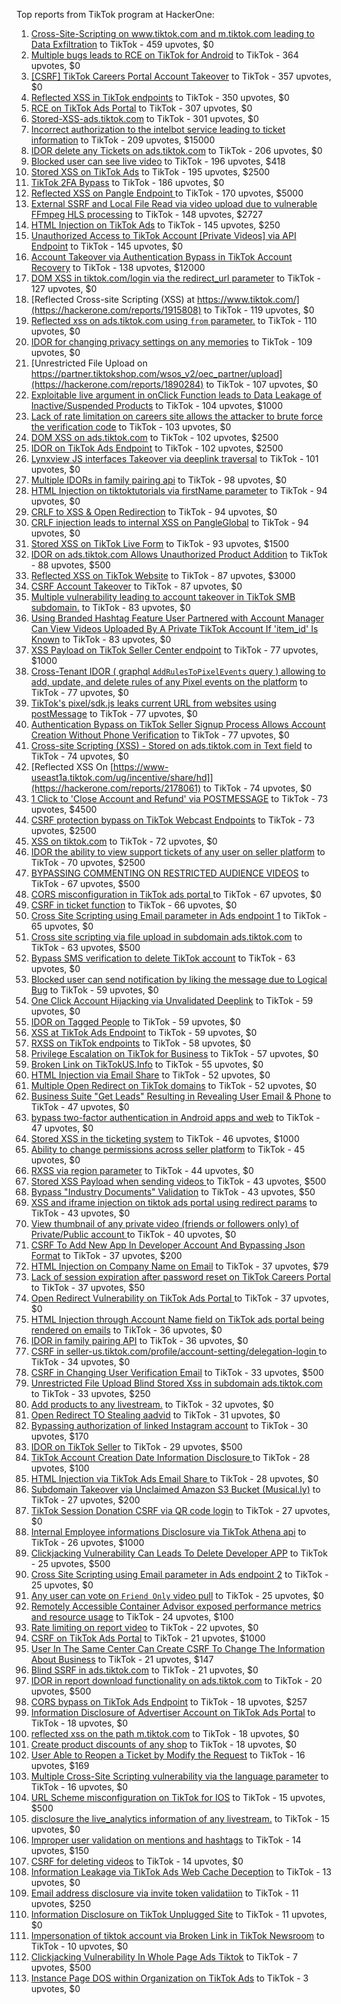 Top reports from TikTok program at HackerOne:

1. [Cross-Site-Scripting on www.tiktok.com and m.tiktok.com leading to Data Exfiltration](https://hackerone.com/reports/968082) to TikTok - 459 upvotes, $0
2. [Multiple bugs leads to RCE on TikTok for Android](https://hackerone.com/reports/1065500) to TikTok - 364 upvotes, $0
3. [[CSRF] TikTok Careers Portal Account Takeover](https://hackerone.com/reports/1010522) to TikTok - 357 upvotes, $0
4. [Reflected XSS in TikTok endpoints](https://hackerone.com/reports/1350887) to TikTok - 350 upvotes, $0
5. [RCE on TikTok Ads Portal](https://hackerone.com/reports/1024575) to TikTok - 307 upvotes, $0
6. [Stored-XSS-ads.tiktok.com](https://hackerone.com/reports/2306491) to TikTok - 301 upvotes, $0
7. [Incorrect authorization to the intelbot service leading to ticket information](https://hackerone.com/reports/1328546) to TikTok - 209 upvotes, $15000
8. [IDOR delete any Tickets on ads.tiktok.com](https://hackerone.com/reports/1475520) to TikTok - 206 upvotes, $0
9. [Blocked user can see live video](https://hackerone.com/reports/1067967) to TikTok - 196 upvotes, $418
10. [Stored XSS on TikTok Ads](https://hackerone.com/reports/1504202) to TikTok - 195 upvotes, $2500
11. [TikTok 2FA Bypass](https://hackerone.com/reports/1247108) to TikTok - 186 upvotes, $0
12. [Reflected XSS on Pangle Endpoint ](https://hackerone.com/reports/2352968) to TikTok - 170 upvotes, $5000
13. [External SSRF and Local File Read via video upload due to vulnerable FFmpeg HLS processing](https://hackerone.com/reports/1062888) to TikTok - 148 upvotes, $2727
14. [HTML Injection on TikTok Ads](https://hackerone.com/reports/2299529) to TikTok - 145 upvotes, $250
15. [Unauthorized Access to TikTok Account [Private Videos] via API Endpoint](https://hackerone.com/reports/2868084) to TikTok - 145 upvotes, $0
16. [Account Takeover via Authentication Bypass in TikTok Account Recovery](https://hackerone.com/reports/2443228) to TikTok - 138 upvotes, $12000
17. [DOM XSS in tiktok.com/login via the redirect_url parameter](https://hackerone.com/reports/2583874) to TikTok - 127 upvotes, $0
18. [Reflected Cross-site Scripting (XSS) at https://www.tiktok.com/](https://hackerone.com/reports/1915808) to TikTok - 119 upvotes, $0
19. [Reflected xss on ads.tiktok.com using `from` parameter.](https://hackerone.com/reports/1452375) to TikTok - 110 upvotes, $0
20. [IDOR for changing privacy settings on any memories](https://hackerone.com/reports/1733627) to TikTok - 109 upvotes, $0
21. [Unrestricted File Upload on https://partner.tiktokshop.com/wsos_v2/oec_partner/upload](https://hackerone.com/reports/1890284) to TikTok - 107 upvotes, $0
22. [Exploitable live argument in onClick Function leads to Data Leakage of Inactive/Suspended Products](https://hackerone.com/reports/2295958) to TikTok - 104 upvotes, $1000
23. [Lack of rate limitation on careers site allows the attacker to brute force the verification code](https://hackerone.com/reports/1075827) to TikTok - 103 upvotes, $0
24. [DOM XSS on ads.tiktok.com](https://hackerone.com/reports/1549451) to TikTok - 102 upvotes, $2500
25. [IDOR on TikTok Ads Endpoint](https://hackerone.com/reports/1527906) to TikTok - 102 upvotes, $2500
26. [Lynxview JS interfaces Takeover via deeplink traversal](https://hackerone.com/reports/2417516) to TikTok - 101 upvotes, $0
27. [Multiple IDORs in family pairing api](https://hackerone.com/reports/1286332) to TikTok - 98 upvotes, $0
28. [HTML Injection on tiktoktutorials via firstName parameter](https://hackerone.com/reports/1343492) to TikTok - 94 upvotes, $0
29. [CRLF to XSS & Open Redirection](https://hackerone.com/reports/2012519) to TikTok - 94 upvotes, $0
30. [CRLF injection leads to internal XSS on PangleGlobal](https://hackerone.com/reports/2189960) to TikTok - 94 upvotes, $0
31. [Stored XSS on TikTok Live Form](https://hackerone.com/reports/1542703) to TikTok - 93 upvotes, $1500
32. [IDOR on ads.tiktok.com Allows Unauthorized Product Addition](https://hackerone.com/reports/2848610) to TikTok - 88 upvotes, $500
33. [Reflected XSS on TikTok Website](https://hackerone.com/reports/1378413) to TikTok - 87 upvotes, $3000
34. [CSRF Account Takeover](https://hackerone.com/reports/1253462) to TikTok - 87 upvotes, $0
35. [Multiple vulnerability leading to account takeover in TikTok SMB subdomain.](https://hackerone.com/reports/1404612) to TikTok - 83 upvotes, $0
36. [Using Branded Hashtag Feature User Partnered with Account Manager Can View Videos Uploaded By A Private TikTok Account If 'item_id' Is Known](https://hackerone.com/reports/2209429) to TikTok - 83 upvotes, $0
37. [XSS Payload on TikTok Seller Center endpoint](https://hackerone.com/reports/1554048) to TikTok - 77 upvotes, $1000
38. [Cross-Tenant IDOR ( graphql `AddRulesToPixelEvents` query ) allowing to add, update, and delete rules of any Pixel events on the platform](https://hackerone.com/reports/984965) to TikTok - 77 upvotes, $0
39. [TikTok's pixel/sdk.js leaks current URL from websites using postMessage](https://hackerone.com/reports/1598749) to TikTok - 77 upvotes, $0
40. [Authentication Bypass on TikTok Seller Signup Process Allows Account Creation Without Phone Verification](https://hackerone.com/reports/2286745) to TikTok - 77 upvotes, $0
41. [Cross-site Scripting (XSS) - Stored on ads.tiktok.com in Text  field](https://hackerone.com/reports/1376961) to TikTok - 74 upvotes, $0
42. [Reflected XSS On [https://www-useast1a.tiktok.com/ug/incentive/share/hd]](https://hackerone.com/reports/2178061) to TikTok - 74 upvotes, $0
43. [1 Click to 'Close Account and Refund' via POSTMESSAGE](https://hackerone.com/reports/1897443) to TikTok - 73 upvotes, $4500
44. [CSRF protection bypass on TikTok Webcast Endpoints](https://hackerone.com/reports/1543234) to TikTok - 73 upvotes, $2500
45. [XSS on tiktok.com](https://hackerone.com/reports/1322104) to TikTok - 72 upvotes, $0
46. [IDOR the ability to view support tickets of any user on seller platform](https://hackerone.com/reports/1392630) to TikTok - 70 upvotes, $2500
47. [BYPASSING COMMENTING ON RESTRICTED  AUDIENCE VIDEOS](https://hackerone.com/reports/1337351) to TikTok - 67 upvotes, $500
48. [CORS misconfiguration in TikTok ads portal ](https://hackerone.com/reports/1006524) to TikTok - 67 upvotes, $0
49. [CSRF in ticket function](https://hackerone.com/reports/1890310) to TikTok - 66 upvotes, $0
50. [Cross Site Scripting using Email parameter in Ads endpoint 1](https://hackerone.com/reports/953041) to TikTok - 65 upvotes, $0
51. [Cross site scripting via file upload in subdomain ads.tiktok.com](https://hackerone.com/reports/1433125) to TikTok - 63 upvotes, $500
52. [Bypass SMS verification to delete TikTok account](https://hackerone.com/reports/964467) to TikTok - 63 upvotes, $0
53. [Blocked user can send notification by liking the message due to Logical Bug](https://hackerone.com/reports/1083421) to TikTok - 59 upvotes, $0
54. [One Click Account Hijacking via Unvalidated Deeplink](https://hackerone.com/reports/1500614) to TikTok - 59 upvotes, $0
55. [IDOR on Tagged People](https://hackerone.com/reports/1555376) to TikTok - 59 upvotes, $0
56. [XSS at TikTok Ads Endpoint](https://hackerone.com/reports/1683129) to TikTok - 59 upvotes, $0
57. [RXSS on TikTok endpoints](https://hackerone.com/reports/2280863) to TikTok - 58 upvotes, $0
58. [Privilege Escalation on TikTok for Business](https://hackerone.com/reports/1505567) to TikTok - 57 upvotes, $0
59. [Broken Link on TikTokUS.Info](https://hackerone.com/reports/1338457) to TikTok - 55 upvotes, $0
60. [HTML Injection via Email Share](https://hackerone.com/reports/1490311) to TikTok - 52 upvotes, $0
61. [Multiple Open Redirect on TikTok domains](https://hackerone.com/reports/2221547) to TikTok - 52 upvotes, $0
62. [Business Suite "Get Leads" Resulting in Revealing User Email & Phone](https://hackerone.com/reports/1744194) to TikTok - 47 upvotes, $0
63. [bypass two-factor authentication in Android apps and web](https://hackerone.com/reports/1747978) to TikTok - 47 upvotes, $0
64. [Stored XSS in the ticketing system](https://hackerone.com/reports/1694037) to TikTok - 46 upvotes, $1000
65. [Ability to change permissions across seller platform](https://hackerone.com/reports/1783001) to TikTok - 45 upvotes, $0
66. [RXSS via region parameter](https://hackerone.com/reports/2251191) to TikTok - 44 upvotes, $0
67. [Stored XSS Payload when sending videos ](https://hackerone.com/reports/1536046) to TikTok - 43 upvotes, $500
68. [Bypass "Industry Documents" Validation](https://hackerone.com/reports/997514) to TikTok - 43 upvotes, $50
69. [XSS and iframe injection on tiktok ads portal using redirect params](https://hackerone.com/reports/1514554) to TikTok - 43 upvotes, $0
70. [View thumbnail of any private video (friends or followers only) of Private/Public account ](https://hackerone.com/reports/1498353) to TikTok - 40 upvotes, $0
71. [CSRF To Add New App In Developer Account And Bypassing Json Format](https://hackerone.com/reports/997615) to TikTok - 37 upvotes, $200
72. [HTML Injection on Company Name on Email](https://hackerone.com/reports/1022655) to TikTok - 37 upvotes, $79
73. [Lack of session expiration after password reset on TikTok Careers Portal](https://hackerone.com/reports/997127) to TikTok - 37 upvotes, $50
74. [Open Redirect Vulnerability on TikTok Ads Portal ](https://hackerone.com/reports/948150) to TikTok - 37 upvotes, $0
75. [HTML Injection through Account Name field on TikTok ads portal being rendered on emails](https://hackerone.com/reports/1066607) to TikTok - 36 upvotes, $0
76. [IDOR in family pairing API](https://hackerone.com/reports/1586950) to TikTok - 36 upvotes, $0
77. [CSRF in seller-us.tiktok.com/profile/account-setting/delegation-login ](https://hackerone.com/reports/2002352) to TikTok - 34 upvotes, $0
78. [CSRF in Changing User Verification Email](https://hackerone.com/reports/1531235) to TikTok - 33 upvotes, $500
79. [Unrestricted File Upload Blind Stored Xss  in subdomain ads.tiktok.com](https://hackerone.com/reports/1577370) to TikTok - 33 upvotes, $250
80. [Add products to any livestream.](https://hackerone.com/reports/1654657) to TikTok - 32 upvotes, $0
81. [Open Redirect TO  Stealing aadvid](https://hackerone.com/reports/1378533) to TikTok - 31 upvotes, $0
82. [Bypassing authorization of linked Instagram account](https://hackerone.com/reports/1199965) to TikTok - 30 upvotes, $170
83. [IDOR on TikTok Seller](https://hackerone.com/reports/1509057) to TikTok - 29 upvotes, $500
84. [TikTok Account Creation Date Information Disclosure ](https://hackerone.com/reports/1562020) to TikTok - 28 upvotes, $100
85. [HTML Injection via TikTok Ads Email Share ](https://hackerone.com/reports/1376990) to TikTok - 28 upvotes, $0
86. [Subdomain Takeover via Unclaimed Amazon S3 Bucket (Musical.ly)](https://hackerone.com/reports/1102537) to TikTok - 27 upvotes, $200
87. [TikTok Session Donation CSRF via QR code login](https://hackerone.com/reports/1133661) to TikTok - 27 upvotes, $0
88. [Internal Employee informations Disclosure via TikTok Athena api](https://hackerone.com/reports/1575560) to TikTok - 26 upvotes, $1000
89. [Clickjacking Vulnerability Can Leads To Delete Developer APP](https://hackerone.com/reports/1416612) to TikTok - 25 upvotes, $500
90. [Cross Site Scripting using Email parameter in Ads endpoint 2](https://hackerone.com/reports/946160) to TikTok - 25 upvotes, $0
91. [Any user can vote on `Friend Only` video pull](https://hackerone.com/reports/1793940) to TikTok - 25 upvotes, $0
92. [Remotely Accessible Container Advisor exposed performance metrics and resource usage](https://hackerone.com/reports/1697599) to TikTok - 24 upvotes, $100
93. [Rate limiting on report video](https://hackerone.com/reports/948146) to TikTok - 22 upvotes, $0
94. [CSRF on TikTok Ads Portal](https://hackerone.com/reports/1087436) to TikTok - 21 upvotes, $1000
95. [User In The Same Center Can Create CSRF To Change The Information About Business](https://hackerone.com/reports/1006306) to TikTok - 21 upvotes, $147
96. [Blind SSRF in ads.tiktok.com](https://hackerone.com/reports/1006599) to TikTok - 21 upvotes, $0
97. [IDOR in report download functionality on ads.tiktok.com](https://hackerone.com/reports/1559739) to TikTok - 20 upvotes, $500
98. [CORS bypass on TikTok Ads Endpoint](https://hackerone.com/reports/1001951) to TikTok - 18 upvotes, $257
99. [Information Disclosure of Advertiser Account on TikTok Ads Portal](https://hackerone.com/reports/1018608) to TikTok - 18 upvotes, $0
100. [reflected xss on the path m.tiktok.com](https://hackerone.com/reports/1394440) to TikTok - 18 upvotes, $0
101. [Create product discounts of any shop](https://hackerone.com/reports/1571578) to TikTok - 18 upvotes, $0
102. [User Able to Reopen a Ticket by Modify the Request](https://hackerone.com/reports/998993) to TikTok - 16 upvotes, $169
103. [Multiple Cross-Site Scripting vulnerability via the language parameter](https://hackerone.com/reports/953053) to TikTok - 16 upvotes, $0
104. [URL Scheme misconfiguration on TikTok for IOS](https://hackerone.com/reports/1437294) to TikTok - 15 upvotes, $500
105. [disclosure the live_analytics information of any livestream.](https://hackerone.com/reports/1561299) to TikTok - 15 upvotes, $0
106. [Improper user validation on mentions and hashtags](https://hackerone.com/reports/1610316) to TikTok - 14 upvotes, $150
107. [CSRF for deleting videos](https://hackerone.com/reports/998979) to TikTok - 14 upvotes, $0
108. [Information Leakage via TikTok Ads Web Cache Deception](https://hackerone.com/reports/1484468) to TikTok - 13 upvotes, $0
109. [Email address disclosure via invite token validatiion](https://hackerone.com/reports/1560072) to TikTok - 11 upvotes, $250
110. [Information Disclosure on TikTok Unplugged Site](https://hackerone.com/reports/1249050) to TikTok - 11 upvotes, $0
111. [Impersonation of tiktok account via Broken Link in TikTok Newsroom](https://hackerone.com/reports/1504294) to TikTok - 10 upvotes, $0
112. [Clickjacking Vulnerability In Whole Page Ads Tiktok](https://hackerone.com/reports/1418857) to TikTok - 7 upvotes, $500
113. [Instance Page DOS  within Organization on TikTok Ads](https://hackerone.com/reports/1478930) to TikTok - 3 upvotes, $0

